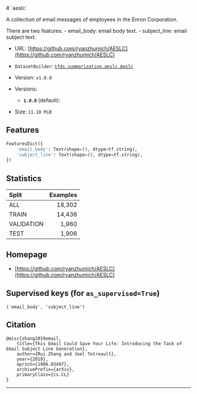 <div itemscope itemtype="http://schema.org/Dataset">
  <div itemscope itemprop="includedInDataCatalog" itemtype="http://schema.org/DataCatalog">
    <meta itemprop="name" content="TensorFlow Datasets" />
  </div>
  <meta itemprop="name" content="aeslc" />
  <meta itemprop="description" content="&#10;A collection of email messages of employees in the Enron Corporation.&#10;&#10;There are two features:&#10;  - email_body: email body text.&#10;  - subject_line: email subject text.&#10;&#10;&#10;To use this dataset:&#10;&#10;```python&#10;import tensorflow_datasets as tfds&#10;&#10;ds = tfds.load('aeslc', split='train')&#10;for ex in ds.take(4):&#10;  print(ex)&#10;```&#10;&#10;See [the guide](https://www.tensorflow.org/datasets/overview) for more&#10;informations on [tensorflow_datasets](https://www.tensorflow.org/datasets).&#10;&#10;" />
  <meta itemprop="url" content="https://www.tensorflow.org/datasets/catalog/aeslc" />
  <meta itemprop="sameAs" content="https://github.com/ryanzhumich/AESLC" />
  <meta itemprop="citation" content="&#10;@misc{zhang2019email,&#10;    title={This Email Could Save Your Life: Introducing the Task of Email Subject Line Generation},&#10;    author={Rui Zhang and Joel Tetreault},&#10;    year={2019},&#10;    eprint={1906.03497},&#10;    archivePrefix={arXiv},&#10;    primaryClass={cs.CL}&#10;}&#10;" />
</div>
# `aeslc`

A collection of email messages of employees in the Enron Corporation.

There are two features: - email_body: email body text. - subject_line: email
subject text.

*   URL:
    [https://github.com/ryanzhumich/AESLC](https://github.com/ryanzhumich/AESLC)
*   `DatasetBuilder`:
    [`tfds.summarization.aeslc.Aeslc`](https://github.com/tensorflow/datasets/tree/master/tensorflow_datasets/summarization/aeslc.py)
*   Version: `v1.0.0`
*   Versions:

    *   **`1.0.0`** (default):

*   Size: `11.10 MiB`

## Features
```python
FeaturesDict({
    'email_body': Text(shape=(), dtype=tf.string),
    'subject_line': Text(shape=(), dtype=tf.string),
})
```

## Statistics

Split      | Examples
:--------- | -------:
ALL        | 18,302
TRAIN      | 14,436
VALIDATION | 1,960
TEST       | 1,906

## Homepage

*   [https://github.com/ryanzhumich/AESLC](https://github.com/ryanzhumich/AESLC)

## Supervised keys (for `as_supervised=True`)

`('email_body', 'subject_line')`

## Citation
```
@misc{zhang2019email,
    title={This Email Could Save Your Life: Introducing the Task of Email Subject Line Generation},
    author={Rui Zhang and Joel Tetreault},
    year={2019},
    eprint={1906.03497},
    archivePrefix={arXiv},
    primaryClass={cs.CL}
}
```

--------------------------------------------------------------------------------
